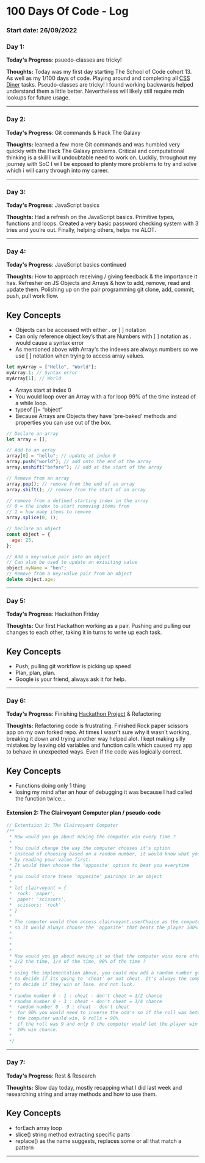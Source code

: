 # 100 Days Of Code - Log

### Start date: 26/09/2022

### Day 1:

**Today's Progress**: psuedo-classes are tricky!

**Thoughts:** Today was my first day starting The School of Code cohort 13. As well as my 1/100 days of code. Playing around and completing all [CSS Diner](https://flukeout.github.io/) tasks. Pseudo-classes are tricky! I found working backwards helped understand them a little better. Nevertheless will likely still require mdn lookups for future usage.

---

### Day 2:

**Today's Progress**: Git commands & Hack The Galaxy

**Thoughts:** learned a few more Git commands and was humbled very quickly with the Hack The Galaxy problems. Critical and computational thinking is a skill I will undoubtable need to work on. Luckily, throughout my journey with SoC I will be exposed to plenty more problems to try and solve which i will carry through into my career.

---

### Day 3:

**Today's Progress**: JavaScript basics

**Thoughts:** Had a refresh on the JavaScript basics. Primitive types, functions and loops. Created a very basic password checking system with 3 tries and you’re out. Finally, helping others, helps me ALOT.

---

### Day 4:

**Today's Progress**: JavaScript basics continued

**Thoughts:** How to approach receiving / giving feedback & the importance it has.
Refresher on JS Objects and Arrays & how to add, remove, read and update them.
Polishing up on the pair programming git clone, add, commit, push, pull work flow.

## Key Concepts

- Objects can be accessed with either . or [ ] notation
- Can only reference object key’s that are Numbers with [ ] notation as . would cause a syntax error
- As mentioned above with Array's the indexes are always numbers so we use [ ] notation when trying to access array values.

```js
let myArray = ["Hello", "World"];
myArray.1; // Syntax error
myArray[1]; // World
```

- Arrays start at index 0
- You would loop over an Array with a for loop 99% of the time instead of a while loop.
- typeof []= “object”
- Because Arrays are Objects they have ‘pre-baked’ methods and properties you can use out of the box.

```js
// Declare an array
let array = [];

// Add to an array
array[0] = "hello"; // update at index 0
array.push("world"); // add onto the end of the array
array.unshift("before"); // add at the start of the array

// Remove from an array
array.pop(); // remove from the end of an array
array.shift(); // remove from the start of an array

// remove from a defined starting index in the array
// 0 = the index to start removing items from
// 1 = how many items to remove
array.splice(0, 1);

// Declare an object
const object = {
  age: 25,
};

// Add a key:value pair into an object
// Can also be used to update an exisiting value
object.myName = "ben";
// Remove from a key:value pair from an object
delete object.age;
```

---
### Day 5:

**Today's Progress**: Hackathon Friday

**Thoughts:** Our first Hackathon working as a pair. Pushing and pulling our changes to each other, taking it in turns to write up each task.

## Key Concepts

- Push, pulling git workflow is picking up speed
- Plan, plan, plan.
- Google is your friend, always ask it for help.

---

### Day 6:

**Today's Progress**: Finishing [Hackathon Project](https://github.com/bennyfreemantle/w1_hackathon_rock-paper-scissors-git-test) & Refactoring

**Thoughts:** Refactoring code is frustrating. Finished Rock paper scissors app on my own forked repo. At times I wasn't sure why it wasn't working, breaking it down and trying another way helped alot. I kept making silly mistakes by leaving old variables and function calls which caused my app to behave in unexpected ways. Even if the code was logically correct.

## Key Concepts

- Functions doing only 1 thing
- losing my mind after an hour of debugging it was because I had called the function twice…


#### Extension 2: The Clairvoyant Computer plan / pseudo-code
```js
// Extentsion 2: The Clairvoyant Computer
/**
 * How would you go about making the computer win every time ?
 * 
 * You could change the way the computer chooses it's option
 * instead of choosing based on a random number, it would know what you had chosen before
 * by reading your value first.
 * It would then choose the 'opposite' option to beat you everytime
 * 
 * you could store these 'opposite' pairings in an object
 * 
 * let clairvoyant = {
 *  rock: 'paper',
 *  paper: 'scissors',
 *  scissors: 'rock'
 * }
 * 
 * The computer would then access clairvoyant.userChoice as the computers choice
 * so it would always choose the 'opposite' that beats the player 100% of the time
 * 
 * 
 * 
 * 
 * How would you go about making it so that the computer wins more often
 * 1/2 the time, 1/4 of the time, 90% of the time ?
 * 
 * using the implementation above, you could now add a random number generator
 * to decide if its going to 'cheat' or not cheat. It's always the computer that gets
 * to decide if they win or lose. And not luck.
 * 
 * random number 0 - 1 : cheat - don't cheat = 1/2 chance
 * random number 0 - 3 : cheat - don't cheat = 1/4 chance
 *  random number 0 - 9 : cheat - don't cheat
 *  for 90% you would need to inverse the odd's so if the roll was between 0 - 8
 *  the computer would win, 9 rolls = 90%
 *  if the roll was 9 and only 9 the computer would let the player win giving the player
 *  10% win chance.
 * 
 */
```

---

### Day 7:

**Today's Progress**: Rest & Research

**Thoughts:** Slow day today, mostly recapping what I did last week and researching string and array methods and how to use them.

## Key Concepts

- forEach array loop
- slice() string method extracting specific parts
- replace() as the name suggests, replaces some or all that match a pattern

---